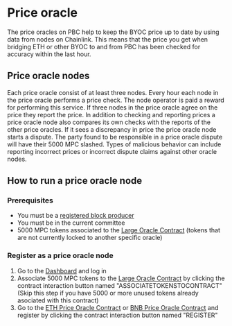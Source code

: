 # Price oracle

The price oracles on PBC help to keep the BYOC price up to date by using data from nodes on Chainlink. This means that the price you get when bridging ETH or other BYOC to and from PBC has been checked for accuracy within the last hour.

## Price oracle nodes

Each price oracle consist of at least three nodes. Every hour each node in the price oracle performs a price check. The node operator is paid a reward for performing this service. If three nodes in the price oracle agree on the price they report the price. In addition to checking and reporting prices a price oracle node also compares its own checks with the reports of the other price oracles. If it sees a discrepancy in price the price oracle node starts a dispute. The party found to be responsible in a price oracle dispute will have their 5000 MPC slashed. Types of malicious behavior can include reporting incorrect prices or incorrect dispute claims against other oracle nodes. 

## How to run a price oracle node 

### Prerequisites   

- You must be a [registered block producer](https://partisiablockchain.gitlab.io/documentation/node-operations/what-is-a-node-operator.html)
- You must be in the current committee
- 5000 MPC tokens associated to the [Large Oracle Contract](https://dashboard.partisiablockchain.com/info/contract/04f1ab744630e57fb9cfcd42e6ccbf386977680014) (tokens that are not currently locked to another specific oracle)

### Register as a price oracle node   

1. Go to the [Dashboard](https://dashboard.partisiablockchain.com/) and log in
2. Associate 5000 MPC tokens to the [Large Oracle Contract](https://dashboard.partisiablockchain.com/info/contract/04f1ab744630e57fb9cfcd42e6ccbf386977680014) by clicking the contract interaction button named "ASSOCIATETOKENSTOCONTRACT" (Skip this step if you have 5000 or more unused tokens already asociated with this contract)
3. Go to the [ETH Price Oracle Contract](https://dashboard.partisiablockchain.com/info/contract/0485010babcdb7aa56a0da57a840d81e2ea5f5705d) or [BNB Price Oracle Contract](https://dashboard.partisiablockchain.com/info/contract/049abfc6e763e8115e886fd1f7811944f43b533c39) and register by clicking the contract interaction button named "REGISTER"



